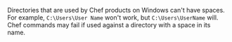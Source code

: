 Directories that are used by Chef products on Windows can't have
spaces. For example, `C:\Users\User Name` won't work, but
`C:\Users\UserName` will. Chef commands may fail if used against a
directory with a space in its name.
